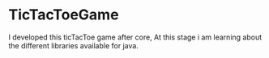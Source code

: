 # TicTacToeGame
I developed this ticTacToe game after core, At this stage i am learning about the different libraries available for java.
